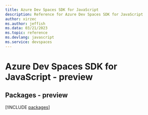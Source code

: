 ```yaml
---
title: Azure Dev Spaces SDK for JavaScript
description: Reference for Azure Dev Spaces SDK for JavaScript
author: xirzec
ms.author: jeffish
ms.data: 03/21/2023
ms.topic: reference
ms.devlang: javascript
ms.service: devspaces
---
```

# Azure Dev Spaces SDK for JavaScript - preview
## Packages - preview
[!INCLUDE [packages](dev-spaces-index.md)]